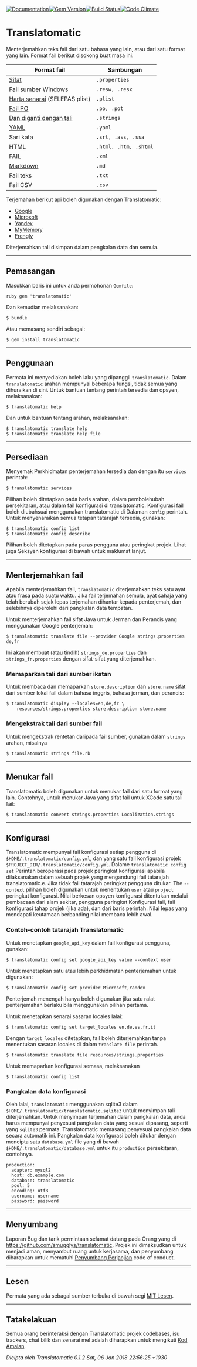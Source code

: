 [![Documentation](http://img.shields.io/badge/yard-docs-blue.svg)](http://www.rubydoc.info/gems/translatomatic)[![Gem Version](https://badge.fury.io/rb/translatomatic.svg)](https://badge.fury.io/rb/translatomatic)[![Build Status](https://travis-ci.org/smugglys/translatomatic.svg?branch=master)](https://travis-ci.org/smugglys/translatomatic)[![Code Climate](https://codeclimate.com/github/smugglys/translatomatic.svg)](https://codeclimate.com/github/smugglys/translatomatic)

# Translatomatic

Menterjemahkan teks fail dari satu bahasa yang lain, atau dari satu format yang lain. Format fail berikut disokong buat masa ini:

| Format fail | Sambungan |
| --- | --- |
| [Sifat](https://en.wikipedia.org/wiki/.properties) | `.properties` |
| Fail sumber Windows | `.resw, .resx` |
| [Harta senarai](https://en.wikipedia.org/wiki/Property_list) (SELEPAS plist) | `.plist` |
| [Fail PO](https://www.gnu.org/software/gettext/manual/html_node/PO-Files.html) | `.po, .pot` |
| [Dan diganti dengan tali](https://developer.apple.com/library/content/documentation/Cocoa/Conceptual/LoadingResources/Strings/Strings.html) | `.strings` |
| [YAML](http://yaml.org/) | `.yaml` |
| Sari kata | `.srt, .ass, .ssa` |
| HTML | `.html, .htm, .shtml` |
| FAIL | `.xml` |
| [Markdown](https://en.wikipedia.org/wiki/Markdown) | `.md` |
| Fail teks | `.txt` |
| Fail CSV | `.csv` |

Terjemahan berikut api boleh digunakan dengan Translatomatic:

- [Google](https://cloud.google.com/translate/)
- [Microsoft](https://www.microsoft.com/en-us/provider/providerapi.aspx)
- [Yandex](https://tech.yandex.com/translate/)
- [MyMemory](https://mymemory.translated.net/doc/)
- [Frengly](http://www.frengly.com/api)

Diterjemahkan tali disimpan dalam pengkalan data dan semula.

* * *

## Pemasangan

Masukkan baris ini untuk anda permohonan `Gemfile`:

`ruby
gem 'translatomatic'
`

Dan kemudian melaksanakan:

    $ bundle

Atau memasang sendiri sebagai:

    $ gem install translatomatic

* * *

## Penggunaan

Permata ini menyediakan boleh laku yang dipanggil `translatomatic`. Dalam `translatomatic` arahan mempunyai beberapa fungsi, tidak semua yang dihuraikan di sini. Untuk bantuan tentang perintah tersedia dan opsyen, melaksanakan:

    $ translatomatic help

Dan untuk bantuan tentang arahan, melaksanakan:

    $ translatomatic translate help
    $ translatomatic translate help file

* * *

## Persediaan

Menyemak Perkhidmatan penterjemahan tersedia dan dengan itu `services` perintah:

    $ translatomatic services

Pilihan boleh ditetapkan pada baris arahan, dalam pembolehubah persekitaran, atau dalam fail konfigurasi di translatomatic. Konfigurasi fail boleh diubahsuai menggunakan translatomatic di Dalaman `config` perintah. Untuk menyenaraikan semua tetapan tatarajah tersedia, gunakan:

    $ translatomatic config list
    $ translatomatic config describe

Pilihan boleh ditetapkan pada paras pengguna atau peringkat projek. Lihat juga Seksyen konfigurasi di bawah untuk maklumat lanjut.

* * *

## Menterjemahkan fail

Apabila menterjemahkan fail, `translatomatic` diterjemahkan teks satu ayat atau frasa pada suatu waktu. Jika fail terjemahan semula, ayat sahaja yang telah berubah sejak lepas terjemahan dihantar kepada penterjemah, dan selebihnya diperolehi dari pangkalan data tempatan.

Untuk menterjemahkan fail sifat Java untuk Jerman dan Perancis yang menggunakan Google penterjemah:

    $ translatomatic translate file --provider Google strings.properties de,fr

Ini akan membuat (atau tindih) `strings_de.properties` dan `strings_fr.properties` dengan sifat-sifat yang diterjemahkan.

### Memaparkan tali dari sumber ikatan

Untuk membaca dan memaparkan `store.description` dan `store.name` sifat dari sumber lokal fail dalam bahasa inggris, bahasa jerman, dan perancis:

    $ translatomatic display --locales=en,de,fr \
        resources/strings.properties store.description store.name

### Mengekstrak tali dari sumber fail

Untuk mengekstrak rentetan daripada fail sumber, gunakan dalam `strings` arahan, misalnya

    $ translatomatic strings file.rb

* * *

## Menukar fail

Translatomatic boleh digunakan untuk menukar fail dari satu format yang lain. Contohnya, untuk menukar Java yang sifat fail untuk XCode satu tali fail:

    $ translatomatic convert strings.properties Localization.strings

* * *

## Konfigurasi

Translatomatic mempunyai fail konfigurasi setiap pengguna di `$HOME/.translatomatic/config.yml`, dan yang satu fail konfigurasi projek `$PROJECT_DIR/.translatomatic/config.yml`. Dalame `translatomatic config set` Perintah beroperasi pada projek peringkat konfigurasi apabila dilaksanakan dalam sebuah projek yang mengandungi fail tatarajah translatomatic.e. Jika tidak fail tatarajah peringkat pengguna ditukar. The `--context` pilihan boleh digunakan untuk menentukan `user` atau `project` peringkat konfigurasi. Nilai berkesan opsyen konfigurasi ditentukan melalui pembacaan dari alam sekitar, pengguna peringkat Konfigurasi fail, fail konfigurasi tahap projek (jika ada), dan dari baris perintah. Nilai lepas yang mendapati keutamaan berbanding nilai membaca lebih awal.

### Contoh-contoh tatarajah Translatomatic

Untuk menetapkan `google_api_key` dalam fail konfigurasi pengguna, gunakan:

    $ translatomatic config set google_api_key value --context user

Untuk menetapkan satu atau lebih perkhidmatan penterjemahan untuk digunakan:

    $ translatomatic config set provider Microsoft,Yandex

Penterjemah menengah hanya boleh digunakan jika satu ralat penterjemahan berlaku bila menggunakan pilihan pertama.

Untuk menetapkan senarai sasaran locales lalai:

    $ translatomatic config set target_locales en,de,es,fr,it

Dengan `target_locales` ditetapkan, fail boleh diterjemahkan tanpa menentukan sasaran locales di dalam `translate file` perintah.

    $ translatomatic translate file resources/strings.properties

Untuk memaparkan konfigurasi semasa, melaksanakan

    $ translatomatic config list

### Pangkalan data konfigurasi

Oleh lalai, `translatomatic` menggunakan sqlite3 dalam `$HOME/.translatomatic/translatomatic.sqlite3` untuk menyimpan tali diterjemahkan. Untuk menyimpan terjemahan dalam pangkalan data, anda harus mempunyai penyesuai pangkalan data yang sesuai dipasang, seperti yang `sqlite3` permata. Translatomatic memasang penyesuai pangkalan data secara automatik ini. Pangkalan data konfigurasi boleh ditukar dengan mencipta satu `database.yml` file yang di bawah `$HOME/.translatomatic/database.yml` untuk itu `production` persekitaran, contohnya.

    production:
      adapter: mysql2
      host: db.example.com
      database: translatomatic
      pool: 5
      encoding: utf8
      username: username
      password: password

* * *

## Menyumbang

Laporan Bug dan tarik permintaan selamat datang pada Orang yang di https://github.com/smugglys/translatomatic. Projek ini dimaksudkan untuk menjadi aman, menyambut ruang untuk kerjasama, dan penyumbang diharapkan untuk mematuhi [Penyumbang Perjanjian](http://contributor-covenant.org) code of conduct.

* * *

## Lesen

Permata yang ada sebagai sumber terbuka di bawah segi [MIT Lesen](https://opensource.org/licenses/MIT).

* * *

## Tatakelakuan

Semua orang berinteraksi dengan Translatomatic projek codebases, isu trackers, chat bilik dan senarai mel adalah diharapkan untuk mengikuti [Kod Amalan](https://github.com/smugglys/translatomatic/blob/master/CODE_OF_CONDUCT.md).

_Dicipta oleh Translatomatic 0.1.2 Sat, 06 Jan 2018 22:56:25 +1030_
